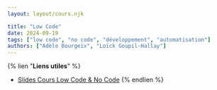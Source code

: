 ```yaml
---
layout: layout/cours.njk

title: "Low Code"
date: 2024-09-19
tags: ["low code", "no code", "développement", "automatisation"]
authors: ["Adèle Bourgeix", "Loïck Goupil-Hallay"]
---
```


{% lien "**Liens utiles**" %}
- [Slides Cours Low Code & No Code](./assets/documents/No-code-low-code.pdf)
{% endlien %}
